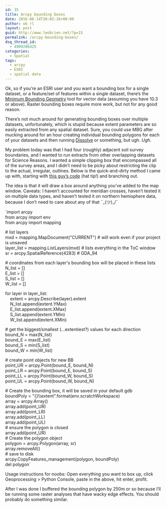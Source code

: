 ```yaml
---
id: 15
title: Arcpy bounding boxes
date: 2016-06-14T20:02:26+00:00
author: ob rl
layout: post
guid: http://www.leobrien.net/?p=15
permalink: /arcpy-bounding-boxes/
dsq_thread_id:
  - 4909206425
categories:
  - Spatial
tags:
  - arcpy
  - ESRI
  - spatial data
---
```

Ok, so if you&#8217;re an ESRI user and you want a bounding box for a single dataset, or a feature/set of features within a single dataset, there&#8217;s the <a href="http://desktop.arcgis.com/en/arcmap/10.3/tools/data-management-toolbox/minimum-bounding-geometry.htm" target="_blank">Minimum Bounding Geometry</a> tool for vector data (assuming you have 10.3 or above). Raster bounding boxes require more work, but not for any good reason.

There&#8217;s not much around for generating bounding boxes over multiple datasets, unfortunately, which is stupid because extent parameters are so easily extracted from any spatial dataset. Sure, you could use MBG after mucking around for an hour creating individual bounding polygons for each of your datasets and then running <a href="http://desktop.arcgis.com/en/arcmap/10.3/tools/data-management-toolbox/dissolve.htm" target="_blank">Dissolve</a> or something, but ugh. _Ugh_.

My problem today was that I had four (roughly) adjacent soil survey boundaries, and I wanted to run extracts from other overlapping datasets for Science Reasons. I wanted a simple clipping box that encompassed all of the survey areas, and I didn&#8217;t need to be picky about restricting the clip to the actual, irregular, outlines. Below is the quick-and-dirty method I came up with, starting with <a href="http://anothergisblog.blogspot.com.au/2011/07/creating-extent-polygons-using-arcpy.html" target="_blank">this guy&#8217;s code</a> (hat tip!) and branching out.

The idea is that it will draw a box around anything you&#8217;ve added to the map window. Caveats: I haven&#8217;t accounted for meridian crosses, haven&#8217;t tested it on multiple data types, and haven&#8217;t tested it on northern hemisphere data, because I don&#8217;t need to care about any of that ¯\_(ツ)_/¯

<!--more-->

`import arcpy<br />
from arcpy import env<br />
from arcpy import mapping</p>
<p># list layers<br />
mxd = mapping.MapDocument("CURRENT") # will work even if your project is unsaved<br />
layer_list = mapping.ListLayers(mxd) # lists everything in the ToC window<br />
sr = arcpy.SpatialReference(4283) # GDA_94</p>
<p># coordinates from each layer's bounding box will be placed in these lists<br />
N_list = []<br />
E_list = []<br />
S_list = []<br />
W_list = []</p>
<p>for layer in layer_list:<br />
&nbsp;&nbsp;&nbsp;&nbsp;extent = arcpy.Describe(layer).extent<br />
&nbsp;&nbsp;&nbsp;&nbsp;N_list.append(extent.YMax)<br />
&nbsp;&nbsp;&nbsp;&nbsp;E_list.append(extent.XMax)<br />
&nbsp;&nbsp;&nbsp;&nbsp;S_list.append(extent.YMin)<br />
&nbsp;&nbsp;&nbsp;&nbsp;W_list.append(extent.XMin)</p>
<p># get the biggest/smallest (...extentiest?) values for each direction<br />
bound_N = max(N_list)<br />
bound_E = max(E_list)<br />
bound_S = min(S_list)<br />
bound_W = min(W_list)</p>
<p># create point objects for new BB<br />
point_UR = arcpy.Point(bound_E, bound_N)<br />
point_LR = arcpy.Point(bound_E, bound_S)<br />
point_LL = arcpy.Point(bound_W, bound_S)<br />
point_UL = arcpy.Point(bound_W, bound_N)</p>
<p># Create the bounding box, it will be saved in your default gdb<br />
boundPoly = "{}\\extent".format(env.scratchWorkspace)<br />
array = arcpy.Array()<br />
array.add(point_UR)<br />
array.add(point_LR)<br />
array.add(point_LL)<br />
array.add(point_UL)<br />
# ensure the polygon is closed<br />
array.add(point_UR)<br />
# Create the polygon object<br />
polygon = arcpy.Polygon(array, sr)<br />
array.removeAll()<br />
# save to disk<br />
arcpy.CopyFeatures_management(polygon, boundPoly)<br />
del polygon`

Usage instructions for noobs: Open everything you want to box up, click Geoprocessing > Python Console, paste in the above, hit enter, profit.

After I was done I buffered the bounding polygon by 250m or so because I&#8217;ll be running some raster analyses that have wacky edge effects. You should probably do something similar.